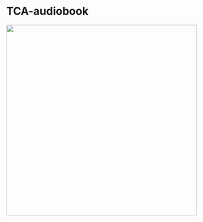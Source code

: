 # TCA-audiobook


<img src="https://github.com/bananaRanger/TCA-audiobook/assets/19995053/5dec017e-687a-4b0b-b8f7-10f91e28c9e0" width="500">
